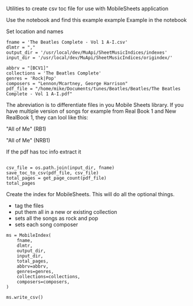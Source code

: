 Utilities to create csv toc file for use with MobileSheets application

Use the notebook and find this example example
Example in the notebook

Set location and names
```
fname = 'The Beatles Complete - Vol 1 A-I.csv'
dlmtr = ","
output_dir = '/usr/local/dev/MuApi/SheetMusicIndices/indexes'
input_dir = '/usr/local/dev/MuApi/SheetMusicIndices/origindex/'

abbrv = "[BCV1]"
collections = 'The Beatles Complete'
genres = 'Rock|Pop'
composers = "Lennon/Mcartney, George Harrison"
pdf_file = "/home/mike/Documents/tunes/Beatles/Beatles/The Beatles Complete - Vol 1 A-I.pdf"
```

The abreviation is to differentiate files in you Mobile Sheets library. If you have multiple version of songs for example from Real Book 1 and New RealBook 1, they can lool like this:

"All of Me"  (RB1)

"All of Me"  (NRB1)


If the pdf has toc info extract it 

```

csv_file = os.path.join(input_dir, fname)
save_toc_to_csv(pdf_file, csv_file)
total_pages = get_page_count(pdf_file)
total_pages
```

Create the index for MobileSheets.  This will do all the optional things.
* tag the files
* put them all in a new or existing collection
* sets all the songs as rock and pop
* sets each song composer

```
ms = MobileIndex(
    fname,
    dlmtr,
    output_dir,
    input_dir,
    total_pages,
    abbrv=abbrv,
    genres=genres,
    collections=collections,
    composers=composers,
)

ms.write_csv()
```

